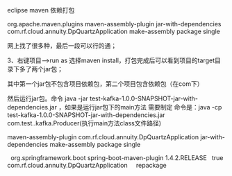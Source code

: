 eclipse maven 依赖打包

<build>
		<pluginManagement></pluginManagement>
		<plugins>
			<plugin>
				<groupId>org.apache.maven.plugins</groupId>
				<artifactId>maven-assembly-plugin</artifactId>
				<configuration>
					<descriptorRefs>
						<descriptorRef>jar-with-dependencies</descriptorRef>
					</descriptorRefs>
					<archive>
						<manifest>
							<mainClass>com.rf.cloud.annuity.DpQuartzApplication</mainClass>
						</manifest>
					</archive>
				</configuration>
				<executions>  
                  <execution>  
                    <id>make-assembly</id>  
                    <phase>package</phase>   
                    <goals>  
                        <goal>single</goal>  
                    </goals>  
                  </execution>  
                </executions>
			</plugin>
		</plugins>
	</build>

网上找了很多种，最后一段可以行的通； 

3、右键项目——>run as 选择maven install，打包完成后可以看到项目的target目录下多了两个jar包；

其中第一个jar包不包含项目依赖包，第二个项目包含依赖包（在com下）

然后运行jar包。命令 java  -jar  test-kafka-1.0.0-SNAPSHOT-jar-with-dependencies.jar    ，如果是运行jar包下的main方法 需要制定 命令是：java -cp   test-kafka-1.0.0-SNAPSHOT-jar-with-dependencies.jar  com.test..kafka.Producer(执行main方法class文件路径)


<plugin>
		      <artifactId>maven-assembly-plugin</artifactId>
		      <configuration>
		        <archive>
		          <manifest>
		            <mainClass>com.rf.cloud.annuity.DpQuartzApplication</mainClass>
		          </manifest>
		        </archive>
		        <descriptorRefs>
		          <descriptorRef>jar-with-dependencies</descriptorRef>
		        </descriptorRefs>
		      </configuration>
		      <executions>  
                  <execution>  
                    <id>make-assembly</id>  
                    <phase>package</phase>   
                    <goals>  
                        <goal>single</goal>  
                    </goals>  
                  </execution>  
                </executions>
</plugin>





​      <plugin>
​                <groupId>org.springframework.boot</groupId>
​                <artifactId>spring-boot-maven-plugin</artifactId>
​                <version>1.4.2.RELEASE</version>
​                <configuration>
​                    <fork>true</fork>
​                    <mainClass>com.rf.cloud.annuity.DpQuartzApplication</mainClass>
​                </configuration>
​                <executions>
​                    <execution>
​                        <goals>
​                            <goal>repackage</goal>
​                        </goals>
​                    </execution>
​                </executions>
​        </plugin>